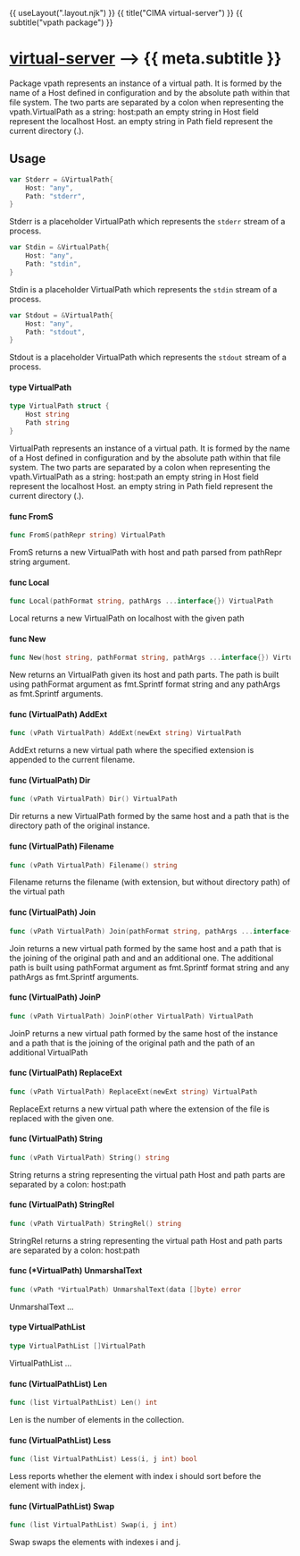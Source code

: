{{ useLayout(".layout.njk") }}
{{ title("CIMA virtual-server") }}
{{ subtitle("vpath package") }}

# [virtual-server](./index) ⟶ {{ meta.subtitle }}



Package vpath represents an instance of a virtual path. It is formed by the name
of a Host defined in configuration and by the absolute path within that file
system. The two parts are separated by a colon when representing the
vpath.VirtualPath as a string: host:path an empty string in Host field represent
the localhost Host. an empty string in Path field represent the current
directory (.).

## Usage

```go
var Stderr = &VirtualPath{
	Host: "any",
	Path: "stderr",
}
```
Stderr is a placeholder VirtualPath which represents the `stderr` stream of a
process.

```go
var Stdin = &VirtualPath{
	Host: "any",
	Path: "stdin",
}
```
Stdin is a placeholder VirtualPath which represents the `stdin` stream of a
process.

```go
var Stdout = &VirtualPath{
	Host: "any",
	Path: "stdout",
}
```
Stdout is a placeholder VirtualPath which represents the `stdout` stream of a
process.

#### type VirtualPath

```go
type VirtualPath struct {
	Host string
	Path string
}
```

VirtualPath represents an instance of a virtual path. It is formed by the name
of a Host defined in configuration and by the absolute path within that file
system. The two parts are separated by a colon when representing the
vpath.VirtualPath as a string: host:path an empty string in Host field represent
the localhost Host. an empty string in Path field represent the current
directory (.).

#### func  FromS

```go
func FromS(pathRepr string) VirtualPath
```
FromS returns a new VirtualPath with host and path parsed from pathRepr string
argument.

#### func  Local

```go
func Local(pathFormat string, pathArgs ...interface{}) VirtualPath
```
Local returns a new VirtualPath on localhost with the given path

#### func  New

```go
func New(host string, pathFormat string, pathArgs ...interface{}) VirtualPath
```
New returns an VirtualPath given its host and path parts. The path is built
using pathFormat argument as fmt.Sprintf format string and any pathArgs as
fmt.Sprintf arguments.

#### func (VirtualPath) AddExt

```go
func (vPath VirtualPath) AddExt(newExt string) VirtualPath
```
AddExt returns a new virtual path where the specified extension is appended to
the current filename.

#### func (VirtualPath) Dir

```go
func (vPath VirtualPath) Dir() VirtualPath
```
Dir returns a new VirtualPath formed by the same host and a path that is the
directory path of the original instance.

#### func (VirtualPath) Filename

```go
func (vPath VirtualPath) Filename() string
```
Filename returns the filename (with extension, but without directory path) of
the virtual path

#### func (VirtualPath) Join

```go
func (vPath VirtualPath) Join(pathFormat string, pathArgs ...interface{}) VirtualPath
```
Join returns a new virtual path formed by the same host and a path that is the
joining of the original path and and an additional one. The additional path is
built using pathFormat argument as fmt.Sprintf format string and any pathArgs as
fmt.Sprintf arguments.

#### func (VirtualPath) JoinP

```go
func (vPath VirtualPath) JoinP(other VirtualPath) VirtualPath
```
JoinP returns a new virtual path formed by the same host of the instance and a
path that is the joining of the original path and the path of an additional
VirtualPath

#### func (VirtualPath) ReplaceExt

```go
func (vPath VirtualPath) ReplaceExt(newExt string) VirtualPath
```
ReplaceExt returns a new virtual path where the extension of the file is
replaced with the given one.

#### func (VirtualPath) String

```go
func (vPath VirtualPath) String() string
```
String returns a string representing the virtual path Host and path parts are
separated by a colon: host:path

#### func (VirtualPath) StringRel

```go
func (vPath VirtualPath) StringRel() string
```
StringRel returns a string representing the virtual path Host and path parts are
separated by a colon: host:path

#### func (*VirtualPath) UnmarshalText

```go
func (vPath *VirtualPath) UnmarshalText(data []byte) error
```
UnmarshalText ...

#### type VirtualPathList

```go
type VirtualPathList []VirtualPath
```

VirtualPathList ...

#### func (VirtualPathList) Len

```go
func (list VirtualPathList) Len() int
```
Len is the number of elements in the collection.

#### func (VirtualPathList) Less

```go
func (list VirtualPathList) Less(i, j int) bool
```
Less reports whether the element with index i should sort before the element
with index j.

#### func (VirtualPathList) Swap

```go
func (list VirtualPathList) Swap(i, j int)
```
Swap swaps the elements with indexes i and j.
